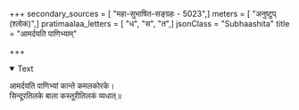 +++
secondary_sources = [ "महा-सुभाषित-सङ्ग्रहः - 5023",]
meters = [ "अनुष्टुप् (श्लोक)",]
pratimaalaa_letters = [ "ध", "स", "त",]
jsonClass = "Subhaashita"
title = "आमर्दयति पाणिभ्याम्"

+++

<details open><summary>Text</summary>

आमर्दयति पाणिभ्यां कान्ते कमलकोरके।  
सिन्दूरतिलके बाला कस्तूरीतिलकं व्यधात्॥
</details>
